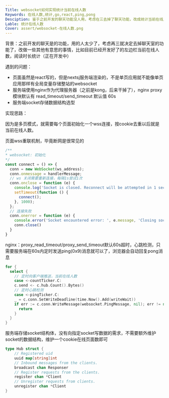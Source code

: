 ```yaml
---
Title: websocket如何实现统计当前在线人数
Keywords: 在线人数,统计,go,react,ping,pong
Desciption: 鉴于之前开发的聊天功能没人用，考虑在三去掉了聊天功能，改成统计当前在线人数
Lable: 统计在线人数
Cover: assert/websocket-在线人数.png
---
```


背景：之前开发的聊天是的功能，用的人太少了，考虑再三就决定去掉聊天室的功能了，改做一些其他有意思的事情，比如目前已经开发好了的左边栏当前在线人数，阅读时长统计（正在开发中）

遇到的问题：

- 页面虽然是react写的，但是nextsj服务端渲染的，不是单页应用就不能像单页应用那样有全局变量存储整站的websocket
- 服务端使用nginx作为代理服务器（之前是kong，后来干掉了），nginx proxy模块默认有 read_timeout/send_timeout 默认值 60s
- 服务端socket存储数据结构选型

实现思路：

因为是多页模式，就需要每个页面初始化一个wss连接，按cookie去重以后就是当前在线人数。

页面wss重联机制，毕竟断网是很常见的

```jsx
/**
* websocket: 初始化 
*/
const connect = () => {
  conn = new WebSocket(ws_address);
  conn.onmessage = handlerMessage;
  // ws 关闭需要重新连接，每隔1s尝试1次
  conn.onclose = function (e) {
    console.log('Socket is closed. Reconnect will be attempted in 1 second.', e.reason);
    setTimeout(function () {
      connect();
    }, 1000);
  };
  // 连接失败
  conn.onerror = function (e) {
    console.error('Socket encountered error: ', e.message, 'Closing socket');
    conn.close()
  }
}
```

nginx：proxy_read_timeout/proxy_send_timeout默认60s超时，心跳检测，只需要服务端在60s内定时发送ping(0x9)消息就可以了，浏览器会自动回复pong消息

```go
for {
  select {
    // 定时向客户端推送，当前在线人数
    case <-countTicker.C:
    c.send <- c.hub.Count().Bytes()
    // 定时心跳检测
    case <-pingTicker.C:
    _ = c.conn.SetWriteDeadline(time.Now().Add(writeWait))
    if err := c.conn.WriteMessage(websocket.PingMessage, nil); err != nil {
      return
    }
  }
}
```

服务端存储socket结构体，没有向指定socket写数据的需求，不需要额外维护socket的数据结构，维护一个cookie在线页面数即可

```go
type Hub struct {
	// Registered uid
	uuid map[string]int
	// Inbound messages from the clients.
	broadcast chan Responser
	// Register requests from the clients.
	register chan *Client
	// Unregister requests from clients.
	unregister chan *Client
}
```





